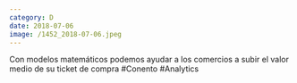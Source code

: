 ```yaml
--- 
category: D 
date: 2018-07-06 
image: /1452_2018-07-06.jpeg 
--- 
```


Con modelos matemáticos podemos ayudar a los comercios a subir el valor medio de su ticket de compra #Conento #Analytics